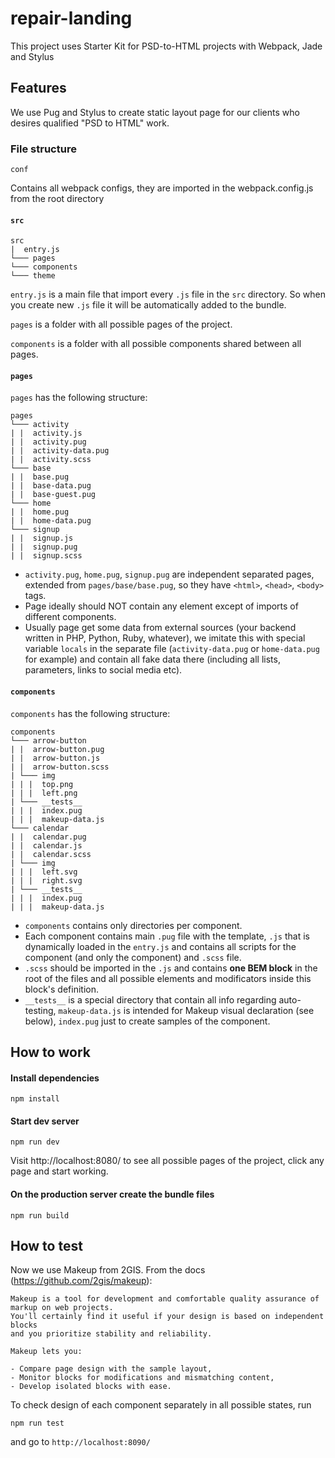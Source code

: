 # repair-landing
This project uses Starter Kit for PSD-to-HTML projects with Webpack, Jade and Stylus

## Features
We use Pug and Stylus to create static layout page for our clients who desires qualified "PSD to HTML" work. 
### File structure
```
conf
```
Contains all webpack configs, they are imported in the webpack.config.js from the root directory

#### `src`
```
src
|  entry.js
└─── pages
└─── components
└─── theme
```
`entry.js` is a main file that import every `.js` file in the `src` directory. So when you create new `.js` file it will be automatically added to the bundle.

`pages` is a folder with all possible pages of the project.

`components` is a folder with all possible components shared between all pages.

#### `pages`
`pages` has the following structure:

```
pages
└─── activity
| |  activity.js
| |  activity.pug
| |  activity-data.pug
| |  activity.scss
└─── base
| |  base.pug
| |  base-data.pug
| |  base-guest.pug
└─── home
| |  home.pug
| |  home-data.pug
└─── signup
| |  signup.js
| |  signup.pug
| |  signup.scss

```
* `activity.pug`, `home.pug`, `signup.pug` are independent separated pages, extended from `pages/base/base.pug`, so they have `<html>`, `<head>`, `<body>` tags. 
* Page ideally should NOT contain any element except of imports of different components. 
* Usually page get some data from external sources (your backend written in PHP, Python, Ruby, whatever), we imitate this with special variable `locals` in the separate file (`activity-data.pug` or `home-data.pug` for example) and contain all fake data there (including all lists, parameters, links to social media etc).

#### `components`
`components` has the following structure:
```
components
└─── arrow-button
| |  arrow-button.pug
| |  arrow-button.js
| |  arrow-button.scss
| └─── img
| | |  top.png
| | |  left.png
| └─── __tests__
| | |  index.pug
| | |  makeup-data.js
└─── calendar
| |  calendar.pug
| |  calendar.js
| |  calendar.scss
| └─── img
| | |  left.svg
| | |  right.svg
| └─── __tests__
| | |  index.pug
| | |  makeup-data.js
```
* `components` contains only directories per component. 
* Each component contains main `.pug` file with the template, `.js` that is dynamically loaded in the `entry.js` and contains all scripts for the component (and only the component) and `.scss` file.
* `.scss` should be imported in the `.js` and contains **one BEM block** in the root of the files and all possible elements and modificators inside this block's definition.
* `__tests__` is a special directory that contain all info regarding auto-testing, `makeup-data.js` is intended for Makeup visual declaration (see below), `index.pug` just to create samples of the component.

## How to work
#### Install dependencies
```commandline
npm install
```

#### Start dev server
```commandline
npm run dev
```

Visit http://localhost:8080/ to see all possible pages of the project, click any page and start working.

#### On the production server create the bundle files
```commandline
npm run build
```

## How to test
Now we use Makeup from 2GIS. From the docs (https://github.com/2gis/makeup):
```
Makeup is a tool for development and comfortable quality assurance of markup on web projects. 
You'll certainly find it useful if your design is based on independent blocks 
and you prioritize stability and reliability.
```
 
```
Makeup lets you:

- Compare page design with the sample layout,
- Monitor blocks for modifications and mismatching content,
- Develop isolated blocks with ease.
```

To check design of each component separately in all possible states, run 
```commandline
npm run test
```
and go to `http://localhost:8090/`
